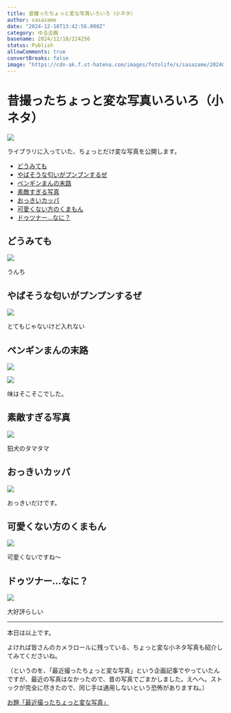 ```yaml
---
title: 昔撮ったちょっと変な写真いろいろ（小ネタ）
author: sasazame
date: "2024-12-18T13:42:56.000Z"
category: ゆる企画
basename: 2024/12/18/224256
status: Publish
allowComments: true
convertBreaks: false
image: "https://cdn-ak.f.st-hatena.com/images/fotolife/s/sasazame/20240628/20240628172249.png"
---
```

# 昔撮ったちょっと変な写真いろいろ（小ネタ）

![](https://cdn-ak.f.st-hatena.com/images/fotolife/s/sasazame/20240628/20240628172249.png)

ライブラリに入っていた、ちょっとだけ変な写真を公開します。

<!-- Extended Body -->

-   [どうみても](#どうみても)
-   [やばそうな匂いがプンプンするぜ](#やばそうな匂いがプンプンするぜ)
-   [ペンギンまんの末路](#ペンギンまんの末路)
-   [素敵すぎる写真](#素敵すぎる写真)
-   [おっきいカッパ](#おっきいカッパ)
-   [可愛くない方のくまもん](#可愛くない方のくまもん)
-   [ドゥツナー…なに？](#ドゥツナーなに)

## どうみても

![](https://cdn-ak.f.st-hatena.com/images/fotolife/s/sasazame/20241218/20241218221213.png)

うんち

## やばそうな匂いがプンプンするぜ

![](https://cdn-ak.f.st-hatena.com/images/fotolife/s/sasazame/20241218/20241218221328.png)

とてもじゃないけど入れない

## ペンギンまんの末路

![](https://cdn-ak.f.st-hatena.com/images/fotolife/s/sasazame/20241218/20241218221620.png)

![](https://cdn-ak.f.st-hatena.com/images/fotolife/s/sasazame/20241218/20241218221652.png)

味はそこそこでした。

## 素敵すぎる写真

![](https://cdn-ak.f.st-hatena.com/images/fotolife/s/sasazame/20241218/20241218221849.png)

狛犬のタマタマ

## おっきいカッパ

![](https://cdn-ak.f.st-hatena.com/images/fotolife/s/sasazame/20241218/20241218223102.png)

おっきいだけです。

## 可愛くない方のくまもん

![](https://cdn-ak.f.st-hatena.com/images/fotolife/s/sasazame/20241218/20241218223353.png)

可愛くないですね～

## ドゥツナー…なに？

![](https://cdn-ak.f.st-hatena.com/images/fotolife/s/sasazame/20241218/20241218224042.png)

大好評らしい

* * *

本日は以上です。

よければ皆さんのカメラロールに残っている、ちょっと変な小ネタ写真も紹介してみてくださいね。

（というのを、「最近撮ったちょっと変な写真」という企画記事でやっていたんですが、最近の写真はなかったので、昔の写真でごまかしました。えへへ。ストックが完全に尽きたので、同じ手は通用しないという恐怖がありますね。）

[お題「最近撮ったちょっと変な写真」](https://blog.hatena.ne.jp/-/odai/6801883189130352577)